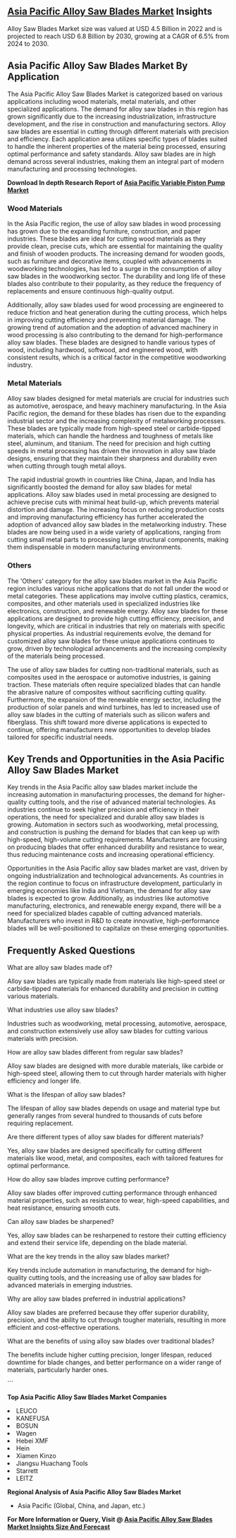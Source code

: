 <h2><a href="https://www.verifiedmarketreports.com/download-sample/?rid=493036&amp;utm_source=Github-Feb&amp;utm_medium=225" target="_blank">Asia Pacific Alloy Saw Blades Market</a> Insights</h2><p>Alloy Saw Blades Market size was valued at USD 4.5 Billion in 2022 and is projected to reach USD 6.8 Billion by 2030, growing at a CAGR of 6.5% from 2024 to 2030.</p><p><h2>Asia Pacific Alloy Saw Blades Market By Application</h2> <p>The Asia Pacific Alloy Saw Blades Market is categorized based on various applications including wood materials, metal materials, and other specialized applications. The demand for alloy saw blades in this region has grown significantly due to the increasing industrialization, infrastructure development, and the rise in construction and manufacturing sectors. Alloy saw blades are essential in cutting through different materials with precision and efficiency. Each application area utilizes specific types of blades suited to handle the inherent properties of the material being processed, ensuring optimal performance and safety standards. Alloy saw blades are in high demand across several industries, making them an integral part of modern manufacturing and processing technologies.</p> <p><p><strong>Download In depth Research Report of <a href="https://www.verifiedmarketreports.com/download-sample/?rid=236118&amp;utm_source=Pulse-Dec&amp;utm_medium=225" target="_blank">Asia Pacific Variable Piston Pump Market</a></strong></p></p> <h3>Wood Materials</h3> <p>In the Asia Pacific region, the use of alloy saw blades in wood processing has grown due to the expanding furniture, construction, and paper industries. These blades are ideal for cutting wood materials as they provide clean, precise cuts, which are essential for maintaining the quality and finish of wooden products. The increasing demand for wooden goods, such as furniture and decorative items, coupled with advancements in woodworking technologies, has led to a surge in the consumption of alloy saw blades in the woodworking sector. The durability and long life of these blades also contribute to their popularity, as they reduce the frequency of replacements and ensure continuous high-quality output.</p> <p>Additionally, alloy saw blades used for wood processing are engineered to reduce friction and heat generation during the cutting process, which helps in improving cutting efficiency and preventing material damage. The growing trend of automation and the adoption of advanced machinery in wood processing is also contributing to the demand for high-performance alloy saw blades. These blades are designed to handle various types of wood, including hardwood, softwood, and engineered wood, with consistent results, which is a critical factor in the competitive woodworking industry.</p> <h3>Metal Materials</h3> <p>Alloy saw blades designed for metal materials are crucial for industries such as automotive, aerospace, and heavy machinery manufacturing. In the Asia Pacific region, the demand for these blades has risen due to the expanding industrial sector and the increasing complexity of metalworking processes. These blades are typically made from high-speed steel or carbide-tipped materials, which can handle the hardness and toughness of metals like steel, aluminum, and titanium. The need for precision and high cutting speeds in metal processing has driven the innovation in alloy saw blade designs, ensuring that they maintain their sharpness and durability even when cutting through tough metal alloys.</p> <p>The rapid industrial growth in countries like China, Japan, and India has significantly boosted the demand for alloy saw blades for metal applications. Alloy saw blades used in metal processing are designed to achieve precise cuts with minimal heat build-up, which prevents material distortion and damage. The increasing focus on reducing production costs and improving manufacturing efficiency has further accelerated the adoption of advanced alloy saw blades in the metalworking industry. These blades are now being used in a wide variety of applications, ranging from cutting small metal parts to processing large structural components, making them indispensable in modern manufacturing environments.</p> <h3>Others</h3> <p>The 'Others' category for the alloy saw blades market in the Asia Pacific region includes various niche applications that do not fall under the wood or metal categories. These applications may involve cutting plastics, ceramics, composites, and other materials used in specialized industries like electronics, construction, and renewable energy. Alloy saw blades for these applications are designed to provide high cutting efficiency, precision, and longevity, which are critical in industries that rely on materials with specific physical properties. As industrial requirements evolve, the demand for customized alloy saw blades for these unique applications continues to grow, driven by technological advancements and the increasing complexity of the materials being processed.</p> <p>The use of alloy saw blades for cutting non-traditional materials, such as composites used in the aerospace or automotive industries, is gaining traction. These materials often require specialized blades that can handle the abrasive nature of composites without sacrificing cutting quality. Furthermore, the expansion of the renewable energy sector, including the production of solar panels and wind turbines, has led to increased use of alloy saw blades in the cutting of materials such as silicon wafers and fiberglass. This shift toward more diverse applications is expected to continue, offering manufacturers new opportunities to develop blades tailored for specific industrial needs.</p> <h2>Key Trends and Opportunities in the Asia Pacific Alloy Saw Blades Market</h2> <p>Key trends in the Asia Pacific alloy saw blades market include the increasing automation in manufacturing processes, the demand for higher-quality cutting tools, and the rise of advanced material technologies. As industries continue to seek higher precision and efficiency in their operations, the need for specialized and durable alloy saw blades is growing. Automation in sectors such as woodworking, metal processing, and construction is pushing the demand for blades that can keep up with high-speed, high-volume cutting requirements. Manufacturers are focusing on producing blades that offer enhanced durability and resistance to wear, thus reducing maintenance costs and increasing operational efficiency.</p> <p>Opportunities in the Asia Pacific alloy saw blades market are vast, driven by ongoing industrialization and technological advancements. As countries in the region continue to focus on infrastructure development, particularly in emerging economies like India and Vietnam, the demand for alloy saw blades is expected to grow. Additionally, as industries like automotive manufacturing, electronics, and renewable energy expand, there will be a need for specialized blades capable of cutting advanced materials. Manufacturers who invest in R&D to create innovative, high-performance blades will be well-positioned to capitalize on these emerging opportunities.</p> <h2>Frequently Asked Questions</h2> <p>What are alloy saw blades made of?</p> <p>Alloy saw blades are typically made from materials like high-speed steel or carbide-tipped materials for enhanced durability and precision in cutting various materials.</p> <p>What industries use alloy saw blades?</p> <p>Industries such as woodworking, metal processing, automotive, aerospace, and construction extensively use alloy saw blades for cutting various materials with precision.</p> <p>How are alloy saw blades different from regular saw blades?</p> <p>Alloy saw blades are designed with more durable materials, like carbide or high-speed steel, allowing them to cut through harder materials with higher efficiency and longer life.</p> <p>What is the lifespan of alloy saw blades?</p> <p>The lifespan of alloy saw blades depends on usage and material type but generally ranges from several hundred to thousands of cuts before requiring replacement.</p> <p>Are there different types of alloy saw blades for different materials?</p> <p>Yes, alloy saw blades are designed specifically for cutting different materials like wood, metal, and composites, each with tailored features for optimal performance.</p> <p>How do alloy saw blades improve cutting performance?</p> <p>Alloy saw blades offer improved cutting performance through enhanced material properties, such as resistance to wear, high-speed capabilities, and heat resistance, ensuring smooth cuts.</p> <p>Can alloy saw blades be sharpened?</p> <p>Yes, alloy saw blades can be resharpened to restore their cutting efficiency and extend their service life, depending on the blade material.</p> <p>What are the key trends in the alloy saw blades market?</p> <p>Key trends include automation in manufacturing, the demand for high-quality cutting tools, and the increasing use of alloy saw blades for advanced materials in emerging industries.</p> <p>Why are alloy saw blades preferred in industrial applications?</p> <p>Alloy saw blades are preferred because they offer superior durability, precision, and the ability to cut through tougher materials, resulting in more efficient and cost-effective operations.</p> <p>What are the benefits of using alloy saw blades over traditional blades?</p> <p>The benefits include higher cutting precision, longer lifespan, reduced downtime for blade changes, and better performance on a wider range of materials, particularly harder ones.</p> ```</p><p><strong>Top Asia Pacific Alloy Saw Blades Market Companies</strong></p><div data-test-id=""><p><li>LEUCO</li><li> KANEFUSA</li><li> BOSUN</li><li> Wagen</li><li> Hebei XMF</li><li> Hein</li><li> Xiamen Kinzo</li><li> Jiangsu Huachang Tools</li><li> Starrett</li><li> LEITZ</li></p><div><strong>Regional Analysis of&nbsp;Asia Pacific Alloy Saw Blades Market</strong></div><ul><li dir="ltr"><p dir="ltr">Asia Pacific (Global, China, and Japan, etc.)</p></li></ul><p><strong>For More Information or Query, Visit @&nbsp;</strong><strong><a href="https://www.verifiedmarketreports.com/product/alloy-saw-blades-market-size-and-forecast/?utm_source=Github-Feb&amp;utm_medium=225" target="_blank">Asia Pacific Alloy Saw Blades Market Insights Size And Forecast</a></strong></p></div><h2>&nbsp;</h2><div data-test-id="">&nbsp;</div>
